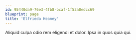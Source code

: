```yaml
---
id: 95440da9-76e3-4fb8-bcaf-1f53a0edcc69
blueprint: page
title: 'Elfrieda Heaney'
---
```

Aliquid culpa odio rem eligendi et dolor. Ipsa in quos quia qui.